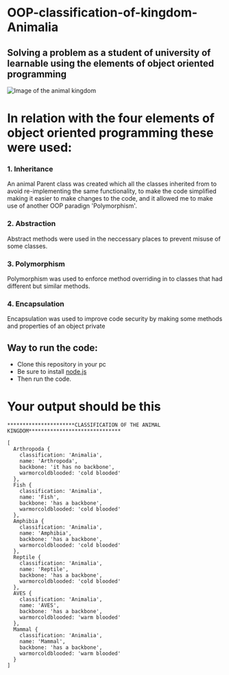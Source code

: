 # OOP-classification-of-kingdom-Animalia
## Solving a problem as a student of university of learnable using the elements of object oriented programming
![Image of the animal kingdom](https://cdn1.byjus.com/wp-content/uploads/2019/04/Animal-Kingdom-Classification-of-Animal-Kingdom.png)
# In relation with the four elements of object oriented programming these were used:

### 1. Inheritance
An animal Parent class was created which all the classes inherited from to avoid re-implementing the same functionality, to make the code simplified making it easier to make changes to the code, and it allowed me to make use of another OOP paradign 'Polymorphism'.

### 2. Abstraction
Abstract methods were used in the neccessary places to prevent misuse of some classes.

### 3. Polymorphism
Polymorphism was used to enforce method overriding in to classes that had different but similar methods.

### 4. Encapsulation
Encapsulation was used to improve code security by making some methods and properties of an object private

## Way to run the code:
- Clone this repository in your pc 
- Be sure to install [node.js](https://nodejs.org)
- Then run the code.

# Your output should be this 
```
**********************CLASSIFICATION OF THE ANIMAL KINGDOM******************************

[
  Arthropoda {
    classification: 'Animalia',      
    name: 'Arthropoda',
    backbone: 'it has no backbone',  
    warmorcoldblooded: 'cold blooded'
  },
  Fish {
    classification: 'Animalia',      
    name: 'Fish',
    backbone: 'has a backbone',
    warmorcoldblooded: 'cold blooded'
  },
  Amphibia {
    classification: 'Animalia',
    name: 'Amphibia',
    backbone: 'has a backbone',
    warmorcoldblooded: 'cold blooded'
  },
  Reptile {
    classification: 'Animalia',
    name: 'Reptile',
    backbone: 'has a backbone',
    warmorcoldblooded: 'cold blooded'
  },
  AVES {
    classification: 'Animalia',
    name: 'AVES',
    backbone: 'has a backbone',
    warmorcoldblooded: 'warm blooded'
  },
  Mammal {
    classification: 'Animalia',
    name: 'Mammal',
    backbone: 'has a backbone',
    warmorcoldblooded: 'warm blooded'
  }
]
```
